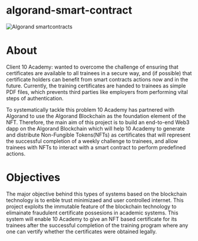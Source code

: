 # algorand-smart-contract
![Algorand smartcontracts](https://miro.medium.com/max/1400/1*OH74m2GOZ9hMOW4ccyQ3vg.png)
# About
Client 10 Academy: wanted to overcome the challenge of ensuring that certificates are available to all trainees in a secure way, and (if possible) that certificate holders can benefit from smart contracts actions now and in the future. Currently, the training certificates are handed to trainees as simple PDF files, which prevents third parties like employers from performing vital steps of authentication.

To systematically tackle this problem 10 Academy has partnered with Algorand to use the Algorand Blockchain as the foundation element of the NFT. Therefore, the main aim of this project is to build an end-to-end Web3 dapp on the Algorand Blockchain which will help 10 Academy to generate and distribute Non-Fungible Tokens(NFTs) as certificates that will represent the successful completion of a weekly challenge to trainees, and allow trainees with NFTs to interact with a smart contract to perform predefined actions.
# Objectives
The major objective behind this types of systems based on the blockchain technology is to enble trust minimizaed and user controlled internet. This project exploits the immutable feature of the blockchain technology to elimainate fraudulent certificate possesions in academic systems. This system will enable 10 Academy to give an NFT based certificate for its trainees after the successful completion of the training program where any one can vertify whether the certificates were obtained legally.

